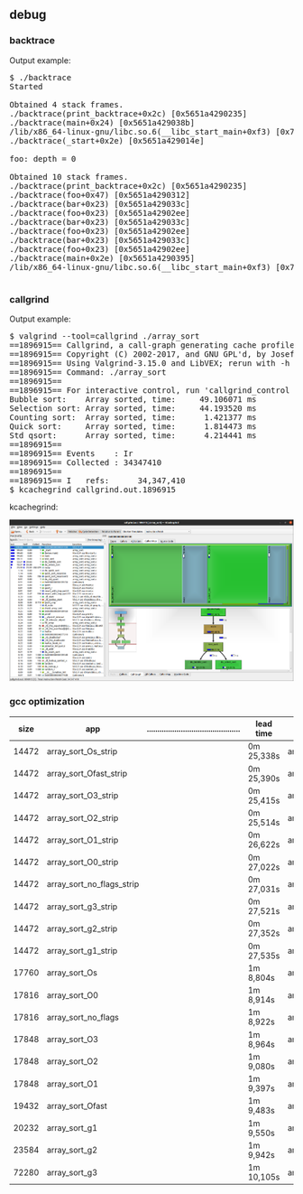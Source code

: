 ## debug

### backtrace

Output example:

<pre>
$ ./backtrace
Started

Obtained 4 stack frames.
./backtrace(print_backtrace+0x2c) [0x5651a4290235]
./backtrace(main+0x24) [0x5651a429038b]
/lib/x86_64-linux-gnu/libc.so.6(__libc_start_main+0xf3) [0x7f321141d0b3]
./backtrace(_start+0x2e) [0x5651a429014e]

foo: depth = 0

Obtained 10 stack frames.
./backtrace(print_backtrace+0x2c) [0x5651a4290235]
./backtrace(foo+0x47) [0x5651a4290312]
./backtrace(bar+0x23) [0x5651a429033c]
./backtrace(foo+0x23) [0x5651a42902ee]
./backtrace(bar+0x23) [0x5651a429033c]
./backtrace(foo+0x23) [0x5651a42902ee]
./backtrace(bar+0x23) [0x5651a429033c]
./backtrace(foo+0x23) [0x5651a42902ee]
./backtrace(main+0x2e) [0x5651a4290395]
/lib/x86_64-linux-gnu/libc.so.6(__libc_start_main+0xf3) [0x7f321141d0b3]

</pre>

### callgrind

Output example:

<pre>
$ valgrind --tool=callgrind ./array_sort
==1896915== Callgrind, a call-graph generating cache profiler
==1896915== Copyright (C) 2002-2017, and GNU GPL'd, by Josef Weidendorfer et al.
==1896915== Using Valgrind-3.15.0 and LibVEX; rerun with -h for copyright info
==1896915== Command: ./array_sort
==1896915== 
==1896915== For interactive control, run 'callgrind_control -h'.
Bubble sort:    Array sorted, time:     49.106071 ms
Selection sort: Array sorted, time:     44.193520 ms
Counting sort:  Array sorted, time:      1.421377 ms
Quick sort:     Array sorted, time:      1.814473 ms
Std qsort:      Array sorted, time:      4.214441 ms
==1896915== 
==1896915== Events    : Ir
==1896915== Collected : 34347410
==1896915== 
==1896915== I   refs:      34,347,410
$ kcachegrind callgrind.out.1896915 
</pre>

kcachegrind:

![kcachegrind](https://github.com/EvgenSen/c-examples/blob/master/debug/callgrind.out.1896915.png)

### gcc optimization

| size  | app                        | ............................................ | lead time   | app                        |
| ----- | ---------------------------|--| ----------- | ---------------------------|
| 14472 | array_sort_Os_strip        |  | 0m 25,338s  | array_sort_Ofast           |
| 14472 | array_sort_Ofast_strip     |  | 0m 25,390s  | array_sort_Ofast_strip     |
| 14472 | array_sort_O3_strip        |  | 0m 25,415s  | array_sort_O3              |
| 14472 | array_sort_O2_strip        |  | 0m 25,514s  | array_sort_O3_strip        |
| 14472 | array_sort_O1_strip        |  | 0m 26,622s  | array_sort_O2_strip        |
| 14472 | array_sort_O0_strip        |  | 0m 27,022s  | array_sort_Os_strip        |
| 14472 | array_sort_no_flags_strip  |  | 0m 27,031s  | array_sort_Os              |
| 14472 | array_sort_g3_strip        |  | 0m 27,521s  | array_sort_O1_strip        |
| 14472 | array_sort_g2_strip        |  | 0m 27,352s  | array_sort_O1              |
| 14472 | array_sort_g1_strip        |  | 0m 27,535s  | array_sort_O2              |
| 17760 | array_sort_Os              |  | 1m  8,804s  | array_sort_g2              |
| 17816 | array_sort_O0              |  | 1m  8,914s  | array_sort_g3              |
| 17816 | array_sort_no_flags        |  | 1m  8,922s  | array_sort_g2_strip        |
| 17848 | array_sort_O3              |  | 1m  8,964s  | array_sort_g1_strip        |
| 17848 | array_sort_O2              |  | 1m  9,080s  | array_sort_g3_strip        |
| 17848 | array_sort_O1              |  | 1m  9,397s  | array_sort_no_flags        |
| 19432 | array_sort_Ofast           |  | 1m  9,483s  | array_sort_O0              |
| 20232 | array_sort_g1              |  | 1m  9,550s  | array_sort_g1              |
| 23584 | array_sort_g2              |  | 1m  9,942s  | array_sort_O0_strip        |
| 72280 | array_sort_g3              |  | 1m 10,105s  | array_sort_no_flags_strip  |


